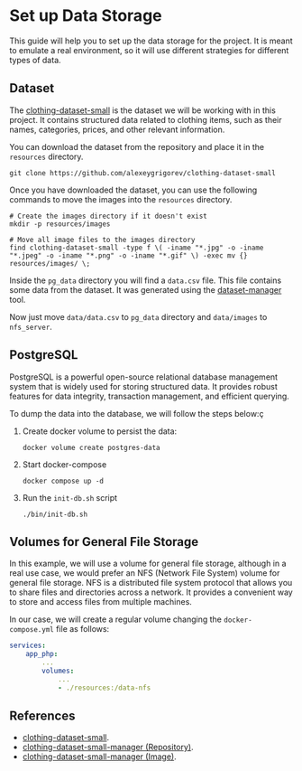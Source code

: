 # Set up Data Storage

This guide will help you to set up the data storage for the project. It is meant to emulate a real environment, so it will use different strategies for different types of data.

## Dataset

The [clothing-dataset-small](https://github.com/alexeygrigorev/clothing-dataset-small) is the dataset we will be working with in this project. It contains structured data related to clothing items, such as their names, categories, prices, and other relevant information.

You can download the dataset from the repository and place it in the `resources` directory.

```shell
git clone https://github.com/alexeygrigorev/clothing-dataset-small
```

Once you have downloaded the dataset, you can use the following commands to move the images into the `resources` directory.

```shell
# Create the images directory if it doesn't exist
mkdir -p resources/images

# Move all image files to the images directory
find clothing-dataset-small -type f \( -iname "*.jpg" -o -iname "*.jpeg" -o -iname "*.png" -o -iname "*.gif" \) -exec mv {} resources/images/ \;
```

Inside the `pg_data` directory you will find a `data.csv` file. This file contains some data from the dataset. It was generated using the [dataset-manager](https://github.com/MarioRP-01/clothing-dataset-small-manager) tool.

Now just move `data/data.csv` to `pg_data` directory and `data/images` to `nfs_server`.

## PostgreSQL

PostgreSQL is a powerful open-source relational database management system that is widely used for storing structured data. It provides robust features for data integrity, transaction management, and efficient querying.

To dump the data into the database, we will follow the steps below:ç

1. Create docker volume to persist the data:

    ```shell
    docker volume create postgres-data
    ```

2. Start docker-compose

    ```shell
    docker compose up -d
    ```

3. Run the `init-db.sh` script

    ```shell
    ./bin/init-db.sh
    ```

## Volumes for General File Storage

In this example, we will use a volume for general file storage, although in a real use case, we would prefer an NFS (Network File System) volume for general file storage. NFS is a distributed file system protocol that allows you to share files and directories across a network. It provides a convenient way to store and access files from multiple machines.

In our case, we will create a regular volume changing the `docker-compose.yml` file as follows:

```yaml
services:
    app_php:
        ...
        volumes:
            ...
            - ./resources:/data-nfs
```

## References

- [clothing-dataset-small](https://github.com/alexeygrigorev/clothing-dataset-small).
- [clothing-dataset-small-manager (Repository)](https://github.com/MarioRP-01/clothing-dataset-small-manager).
- [clothing-dataset-small-manager (Image)](https://hub.docker.com/r/mariorp01/clothing-dataset-small-manager).
